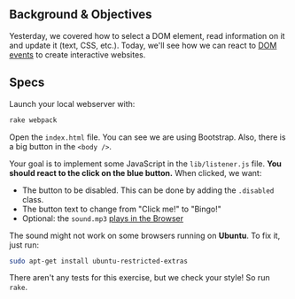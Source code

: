 ## Background & Objectives

Yesterday, we covered how to select a DOM element, read information on it and update it (text, CSS, etc.). Today, we'll see how we can react to [DOM events](https://developer.mozilla.org/en-US/docs/Web/Events) to create interactive websites.

## Specs

Launch your local webserver with:

```bash
rake webpack
```

Open the `index.html` file. You can see we are using Bootstrap. Also, there is a big button in the `<body />`.

Your goal is to implement some JavaScript in the `lib/listener.js` file. **You should react to the click on the blue button.** When clicked, we want:

- The button to be disabled. This can be done by adding the `.disabled` class.
- The button text to change from "Click me!" to "Bingo!"
- Optional: the `sound.mp3` [plays in the Browser](https://stackoverflow.com/questions/9419263/playing-audio-with-javascript)

The sound might not work on some browsers running on **Ubuntu**. To fix it, just run:

```bash
sudo apt-get install ubuntu-restricted-extras 
```

There aren't any tests for this exercise, but we check your style! So run `rake`.
